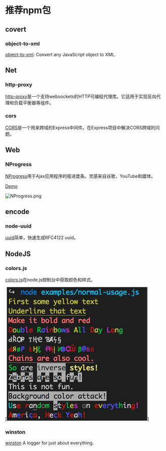 # 推荐npm包

## covert

### object-to-xml

[object-to-xml](https://github.com/wankdanker/node-object-to-xml): Convert any JavaScript object to XML.

## Net

### http-proxy

[http-proxy](https://www.npmjs.com/package/http-proxy)是一个支持websockets的HTTP可编程代理库。它适用于实现反向代理和负载平衡器等组件。

### cors

[CORS](https://www.npmjs.com/package/cors)是一个用来跨域的Express中间件。在Express项目中解决CORS跨域的问题。

## Web

### NProgress

[NProgress](https://www.npmjs.com/package/nprogress)用于Ajax应用程序的瘦进度条。灵感来自谷歌，YouTube和媒体。

[Demo](http://ricostacruz.com/nprogress/)

![NProgress.png](https://i.loli.net/2019/04/09/5cac522c9ba66.png)

## encode

### node-uuid

[uuid](https://github.com/kelektiv/node-uuid)简单，快速生成RFC4122 uuid。

## NodeJS

### colors.js

[colors.js](https://www.npmjs.com/package/colors)在node.js控制台中获取颜色和样式。

[![example](https://raw.githubusercontent.com/Marak/colors.js/master/screenshots/colors.png)]

### winston

[winston](https://www.npmjs.com/package/winston) A logger for just about everything.

